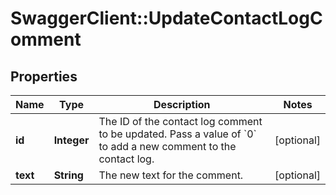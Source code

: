 # SwaggerClient::UpdateContactLogComment

## Properties
Name | Type | Description | Notes
------------ | ------------- | ------------- | -------------
**id** | **Integer** | The ID of the contact log comment to be updated. Pass a value of &#x60;0&#x60; to add a new comment to the contact log. | [optional] 
**text** | **String** | The new text for the comment. | [optional] 


